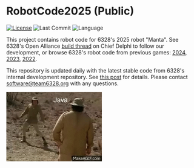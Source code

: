 # RobotCode2025 (Public)

[![License](https://img.shields.io/badge/License-MIT-blue)](https://github.com/Mechanical-Advantage/RobotCode2025Public/blob/main/LICENSE) ![Last Commit](https://img.shields.io/github/last-commit/Mechanical-Advantage/RobotCode2025Public?color=yellow) ![Language](https://img.shields.io/badge/language-C++%20(the%20best%20language)-aqua)

This project contains robot code for 6328's 2025 robot "Manta". See 6328's Open Alliance [build thread](https://www.chiefdelphi.com/t/frc-6328-mechanical-advantage-2025-build-thread/477314) on Chief Delphi to follow our development, or browse 6328's robot code from previous games: [2024](https://github.com/Mechanical-Advantage/RobotCode2024), [2023](https://github.com/Mechanical-Advantage/RobotCode2023), [2022](https://github.com/Mechanical-Advantage/RobotCode2022).

This repository is updated daily with the latest stable code from 6328's internal development repository. See [this post](https://www.chiefdelphi.com/t/frc-6328-mechanical-advantage-2025-build-thread/477314/11) for details. Please contact software@team6328.org with any questions.

![C++](/cpp.gif)
